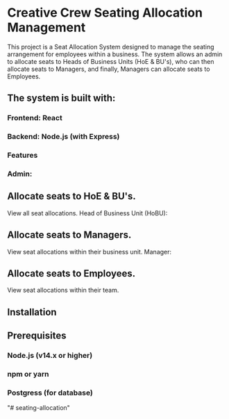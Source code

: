 # Creative Crew Seating Allocation Management
This project is a Seat Allocation System designed to manage the seating arrangement for employees within a business. The system allows an admin to allocate seats to Heads of Business Units (HoE & BU's), who can then allocate seats to Managers, and finally, Managers can allocate seats to Employees.

## The system is built with:

### Frontend: React
### Backend: Node.js (with Express)
### Features
### Admin:

## Allocate seats to HoE & BU's.
View all seat allocations.
Head of Business Unit (HoBU):

## Allocate seats to Managers.
View seat allocations within their business unit.
Manager:

## Allocate seats to Employees.
View seat allocations within their team.

## Installation
## Prerequisites
### Node.js (v14.x or higher)
### npm or yarn
### Postgress (for database)
"# seating-allocation" 
